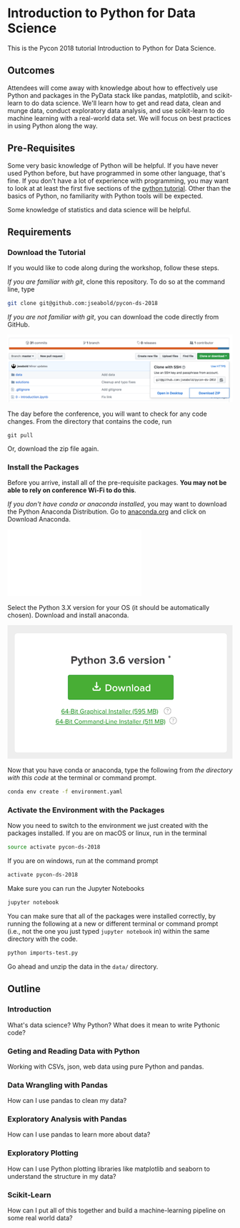 # Introduction to Python for Data Science

This is the Pycon 2018 tutorial Introduction to Python for Data Science.

## Outcomes

Attendees will come away with knowledge about how to effectively use Python and packages in the PyData stack like pandas, matplotlib, and scikit-learn to do data science. We'll learn how to get and read data, clean and munge data, conduct exploratory data analysis, and use scikit-learn to do machine learning with a real-world data set. We will focus on best practices in using Python along the way.

## Pre-Requisites

Some very basic knowledge of Python will be helpful. If you have never used Python before, but have programmed in some other language, that's fine. If you don't have a lot of experience with programming, you may want to look at at least the first five sections of the [python tutorial](https://docs.python.org/3/tutorial/). Other than the basics of Python, no familiarity with Python tools will be expected.

Some knowledge of statistics and data science will be helpful.

## Requirements

### Download the Tutorial

If you would like to code along during the workshop, follow these steps.

*If you are familiar with git*, clone this repository. To do so at the command line, type

```bash
git clone git@github.com:jseabold/pycon-ds-2018
```

*If you are not familiar with git*, you can download the code directly from GitHub.

![download zip button](img/download-zip.png)

The day before the conference, you will want to check for any code changes. From the directory that contains the code, run

```
git pull
```

Or, download the zip file again.

### Install the Packages

Before you arrive, install all of the pre-requisite packages. **You may not be able to rely on conference Wi-Fi to do this**.

*If you don't have conda or anaconda installed*, you may want to download the Python Anaconda Distribution. Go to [anaconda.org](https://anaconda.org) and click on Download Anaconda.

![download anaconda](img/download-anaconda.org)

Select the Python 3.X version for your OS (it should be automatically chosen). Download and install anaconda.

![python 3](img/download-py36.png)

Now that you have conda or anaconda, type the following from *the directory with this code* at the terminal or command prompt.

```bash
conda env create -f environment.yaml
```

### Activate the Environment with the Packages

Now you need to switch to the environment we just created with the packages installed. If you are on macOS or linux, run in the terminal

```bash
source activate pycon-ds-2018
```

If you are on windows, run at the command prompt

```bash
activate pycon-ds-2018
```

Make sure you can run the Jupyter Notebooks

```bash
jupyter notebook
```

You can make sure that all of the packages were installed correctly, by running the following at a new or different terminal or command prompt (i.e., not the one you just typed `jupyter notebook` in) within the same directory with the code.

```bash
python imports-test.py
```

Go ahead and unzip the data in the `data/` directory.

## Outline

### Introduction

What's data science? Why Python? What does it mean to write Pythonic code?

### Geting and Reading Data with Python

Working with CSVs, json, web data using pure Python and pandas.

### Data Wrangling with Pandas

How can I use pandas to clean my data?

### Exploratory Analysis with Pandas

How can I use pandas to learn more about data?

### Exploratory Plotting

How can I use Python plotting libraries like matplotlib and seaborn to understand the structure in my data?

### Scikit-Learn

How can I put all of this together and build a machine-learning pipeline on some real world data?
